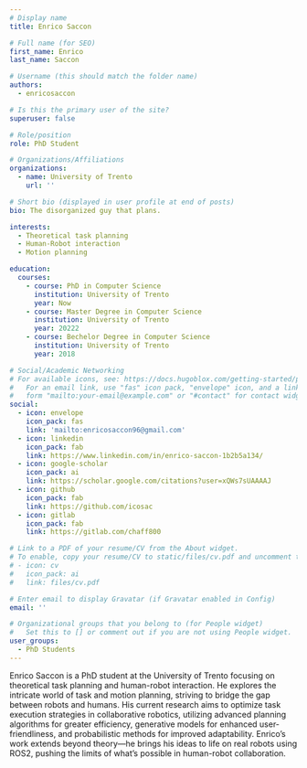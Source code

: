 ```yaml
---
# Display name
title: Enrico Saccon

# Full name (for SEO)
first_name: Enrico
last_name: Saccon

# Username (this should match the folder name)
authors:
  - enricosaccon

# Is this the primary user of the site?
superuser: false

# Role/position
role: PhD Student

# Organizations/Affiliations
organizations:
  - name: University of Trento
    url: ''

# Short bio (displayed in user profile at end of posts)
bio: The disorganized guy that plans.

interests:
  - Theoretical task planning
  - Human-Robot interaction
  - Motion planning

education:
  courses:
    - course: PhD in Computer Science
      institution: University of Trento
      year: Now
    - course: Master Degree in Computer Science
      institution: University of Trento
      year: 20222
    - course: Bechelor Degree in Computer Science
      institution: University of Trento
      year: 2018

# Social/Academic Networking
# For available icons, see: https://docs.hugoblox.com/getting-started/page-builder/#icons
#   For an email link, use "fas" icon pack, "envelope" icon, and a link in the
#   form "mailto:your-email@example.com" or "#contact" for contact widget.
social:
  - icon: envelope
    icon_pack: fas
    link: 'mailto:enricosaccon96@gmail.com'
  - icon: linkedin
    icon_pack: fab
    link: https://www.linkedin.com/in/enrico-saccon-1b2b5a134/
  - icon: google-scholar
    icon_pack: ai
    link: https://scholar.google.com/citations?user=xQWs7sUAAAAJ
  - icon: github
    icon_pack: fab
    link: https://github.com/icosac
  - icon: gitlab
    icon_pack: fab
    link: https://gitlab.com/chaff800

# Link to a PDF of your resume/CV from the About widget.
# To enable, copy your resume/CV to static/files/cv.pdf and uncomment the lines below.
# - icon: cv
#   icon_pack: ai
#   link: files/cv.pdf

# Enter email to display Gravatar (if Gravatar enabled in Config)
email: ''

# Organizational groups that you belong to (for People widget)
#   Set this to [] or comment out if you are not using People widget.
user_groups:
  - PhD Students
---
```


Enrico Saccon is a PhD student at the University of Trento focusing on theoretical task planning and human-robot interaction. He explores the intricate world of task and motion planning, striving to bridge the gap between robots and humans. His current research aims to optimize task execution strategies in collaborative robotics, utilizing advanced planning algorithms for greater efficiency, generative models for enhanced user-friendliness, and probabilistic methods for improved adaptability. Enrico’s work extends beyond theory—he brings his ideas to life on real robots using ROS2, pushing the limits of what’s possible in human-robot collaboration.
